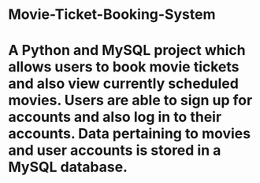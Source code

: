 # Movie-Ticket-Booking-System
# A Python and MySQL project which allows users to book movie tickets and also view currently scheduled movies. Users are able to sign up for accounts and also log in to their accounts. Data pertaining to movies and user accounts is stored in a MySQL database.
